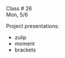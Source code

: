 
<div class="lecture2">
<div class="column_date">

Class # 26 <br>
Mon, 5/6

</div>

<div class="column_materials">
<p markdown="block">

Project presentations:

- zulip
- moment 
- brackets

</p>
</div>

<div class="column_assign">
<p markdown="block">


</p>
</div>

</div>

